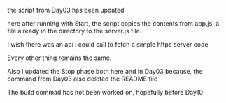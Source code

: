 the script from Day03 has been updated

here after running with Start, the script copies the contents from app.js, a file already in the directory to the server.js file. 

I wish there was an api i could call to fetch a simple https server code

Every other thing remains the same.

Also I updated the Stop phase both here and in Day03 because, the command from Day03 also deleted the README file

The build commad has not been worked on, hopefully before Day10